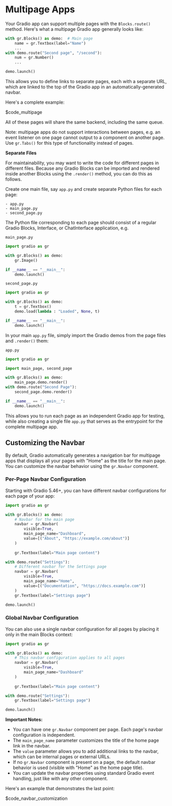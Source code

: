 # Multipage Apps

Your Gradio app can support multiple pages with the `Blocks.route()` method. Here's what a multipage Gradio app generally looks like:

```python
with gr.Blocks() as demo:  # Main page
    name = gr.Textbox(label="Name")
    ...
with demo.route("Second page", "/second"):
    num = gr.Number()
    ...

demo.launch()
```

This allows you to define links to separate pages, each with a separate URL, which are  linked to the top of the Gradio app in an automatically-generated navbar. 

Here's a complete example:

$code_multipage

All of these pages will share the same backend, including the same queue.

Note: multipage apps do not support interactions between pages, e.g. an event listener on one page cannot output to a component on another page. Use `gr.Tabs()` for this type of functionality instead of pages.

**Separate Files**

For maintainability, you may want to write the code for different pages in different files. Because any Gradio Blocks can be imported and rendered inside another Blocks using the `.render()` method, you can do this as follows.

Create one main file, say `app.py` and create separate Python files for each page:

```
- app.py
- main_page.py
- second_page.py
```

The Python file corresponding to each page should consist of a regular Gradio Blocks, Interface, or ChatInterface application, e.g.

`main_page.py`

```py
import gradio as gr

with gr.Blocks() as demo:
    gr.Image()

if __name__ == "__main__":
    demo.launch()
```

`second_page.py`

```py
import gradio as gr

with gr.Blocks() as demo:
    t = gr.Textbox()
    demo.load(lambda : "Loaded", None, t)

if __name__ == "__main__":
    demo.launch()
```

In your main `app.py` file, simply import the Gradio demos from the page files and `.render()` them:

`app.py`

```py
import gradio as gr

import main_page, second_page

with gr.Blocks() as demo:
    main_page.demo.render()
with demo.route("Second Page"):
    second_page.demo.render()

if __name__ == "__main__":
    demo.launch()
```

This allows you to run each page as an independent Gradio app for testing, while also creating a single file `app.py` that serves as the entrypoint for the complete multipage app.

## Customizing the Navbar

By default, Gradio automatically generates a navigation bar for multipage apps that displays all your pages with "Home" as the title for the main page. You can customize the navbar behavior using the `gr.Navbar` component.

### Per-Page Navbar Configuration

Starting with Gradio 5.46+, you can have different navbar configurations for each page of your app:

```python
import gradio as gr

with gr.Blocks() as demo:
    # Navbar for the main page
    navbar = gr.Navbar(
        visible=True,
        main_page_name="Dashboard",
        value=[("About", "https://example.com/about")]
    )
    
    gr.Textbox(label="Main page content")

with demo.route("Settings"):
    # Different navbar for the Settings page
    navbar = gr.Navbar(
        visible=True,
        main_page_name="Home",
        value=[("Documentation", "https://docs.example.com")]
    )
    gr.Textbox(label="Settings page")

demo.launch()
```

### Global Navbar Configuration

You can also use a single navbar configuration for all pages by placing it only in the main Blocks context:

```python
import gradio as gr

with gr.Blocks() as demo:
    # This navbar configuration applies to all pages
    navbar = gr.Navbar(
        visible=True,
        main_page_name="Dashboard"
    )
    
    gr.Textbox(label="Main page content")

with demo.route("Settings"):
    gr.Textbox(label="Settings page")

demo.launch()
```

**Important Notes:**
- You can have one `gr.Navbar` component per page. Each page's navbar configuration is independent.
- The `main_page_name` parameter customizes the title of the home page link in the navbar.
- The `value` parameter allows you to add additional links to the navbar, which can be internal pages or external URLs.
- If no `gr.Navbar` component is present on a page, the default navbar behavior is used (visible with "Home" as the home page title).
- You can update the navbar properties using standard Gradio event handling, just like with any other component.

Here's an example that demonstrates the last point:

$code_navbar_customization

